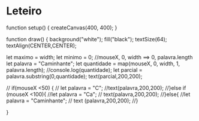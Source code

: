# Leteiro
function setup() {
  createCanvas(400, 400);
}

function draw() {
  background("white");
  fill("black");
  textSize(64);
  textAlign(CENTER,CENTER);
 
  let maximo = width;
  let minimo = 0;
  //mouseX, 0, width ==> 0, palavra.length
  let palavra = "Caminhante";
  let quantidade = map(mouseX, 0, width, 1, palavra.length);
  //console.log(quantidade);
  let parcial = palavra.substring(0,quantidade);
  text(parcial,200,200);
 
  // if(mouseX <50) {
  // let palavra = "C";
  //text(palavra,200,200);
  //}else if (mouseX <100){
  //let palavra = "Ca";
  // text(palavra,200,200);
  //}else{
  //let palavra = "Caminhante";
  // text (palavra,200,200);
  //}


 
}
